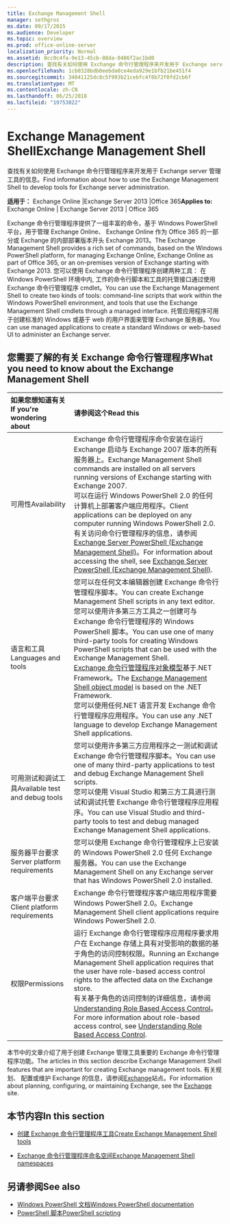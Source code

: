 ```yaml
---
title: Exchange Management Shell
manager: sethgros
ms.date: 09/17/2015
ms.audience: Developer
ms.topic: overview
ms.prod: office-online-server
localization_priority: Normal
ms.assetid: 8cc0c4fa-9e13-45cb-88da-0486f2ac1bd0
description: 查找有关如何使用 Exchange 命令行管理程序来开发用于 Exchange server 管理工具的信息。
ms.openlocfilehash: 1cb0328bdb0eebda0ce4eda929e1bfb21be451f4
ms.sourcegitcommit: 34041125dc8c5f993b21cebfc4f8b72f0fd2cb6f
ms.translationtype: MT
ms.contentlocale: zh-CN
ms.lasthandoff: 06/25/2018
ms.locfileid: "19753022"
---
```

# <a name="exchange-management-shell"></a><span data-ttu-id="49d39-103">Exchange Management Shell</span><span class="sxs-lookup"><span data-stu-id="49d39-103">Exchange Management Shell</span></span>

<span data-ttu-id="49d39-104">查找有关如何使用 Exchange 命令行管理程序来开发用于 Exchange server 管理工具的信息。</span><span class="sxs-lookup"><span data-stu-id="49d39-104">Find information about how to use the Exchange Management Shell to develop tools for Exchange server administration.</span></span>
  
<span data-ttu-id="49d39-105">**适用于：** Exchange Online |Exchange Server 2013 |Office 365</span><span class="sxs-lookup"><span data-stu-id="49d39-105">**Applies to:** Exchange Online | Exchange Server 2013 | Office 365</span></span>
  
<span data-ttu-id="49d39-106">Exchange 命令行管理程序提供了一组丰富的命令，基于 Windows PowerShell 平台，用于管理 Exchange Online、 Exchange Online 作为 Office 365 的一部分或 Exchange 的内部部署版本开头 Exchange 2013。</span><span class="sxs-lookup"><span data-stu-id="49d39-106">The Exchange Management Shell provides a rich set of commands, based on the Windows PowerShell platform, for managing Exchange Online, Exchange Online as part of Office 365, or an on-premises version of Exchange starting with Exchange 2013.</span></span> <span data-ttu-id="49d39-107">您可以使用 Exchange 命令行管理程序创建两种工具： 在 Windows PowerShell 环境中内, 工作的命令行脚本和工具的托管接口通过使用 Exchange 命令行管理程序 cmdlet。</span><span class="sxs-lookup"><span data-stu-id="49d39-107">You can use the Exchange Management Shell to create two kinds of tools: command-line scripts that work within the Windows PowerShell environment, and tools that use the Exchange Management Shell cmdlets through a managed interface.</span></span> <span data-ttu-id="49d39-108">托管应用程序可用于创建标准的 Windows 或基于 web 的用户界面来管理 Exchange 服务器。</span><span class="sxs-lookup"><span data-stu-id="49d39-108">You can use managed applications to create a standard Windows or web-based UI to administer an Exchange server.</span></span> 
  
## <a name="what-you-need-to-know-about-the-exchange-management-shell"></a><span data-ttu-id="49d39-109">您需要了解的有关 Exchange 命令行管理程序</span><span class="sxs-lookup"><span data-stu-id="49d39-109">What you need to know about the Exchange Management Shell</span></span>

|<span data-ttu-id="49d39-110">如果您想知道有关</span><span class="sxs-lookup"><span data-stu-id="49d39-110">If you're wondering about</span></span>|<span data-ttu-id="49d39-111">请参阅这个</span><span class="sxs-lookup"><span data-stu-id="49d39-111">Read this</span></span>|
|:-----|:-----|
|<span data-ttu-id="49d39-112">可用性</span><span class="sxs-lookup"><span data-stu-id="49d39-112">Availability</span></span>  <br/> |<span data-ttu-id="49d39-113">Exchange 命令行管理程序命令安装在运行 Exchange 启动与 Exchange 2007 版本的所有服务器上。</span><span class="sxs-lookup"><span data-stu-id="49d39-113">Exchange Management Shell commands are installed on all servers running versions of Exchange starting with Exchange 2007.</span></span><br/><span data-ttu-id="49d39-114">可以在运行 Windows PowerShell 2.0 的任何计算机上部署客户端应用程序。</span><span class="sxs-lookup"><span data-stu-id="49d39-114">Client applications can be deployed on any computer running Windows PowerShell 2.0.</span></span><br/> <span data-ttu-id="49d39-115">有关访问命令行管理程序的信息，请参阅[Exchange Server PowerShell (Exchange Management Shell)](https://docs.microsoft.com/en-us/powershell/exchange/exchange-server/exchange-management-shell?view=exchange-ps)。</span><span class="sxs-lookup"><span data-stu-id="49d39-115">For information about accessing the shell, see [Exchange Server PowerShell (Exchange Management Shell)](https://docs.microsoft.com/en-us/powershell/exchange/exchange-server/exchange-management-shell?view=exchange-ps).</span></span>  <br/> |
|<span data-ttu-id="49d39-116">语言和工具</span><span class="sxs-lookup"><span data-stu-id="49d39-116">Languages and tools</span></span>  <br/> |<span data-ttu-id="49d39-117">您可以在任何文本编辑器创建 Exchange 命令行管理程序脚本。</span><span class="sxs-lookup"><span data-stu-id="49d39-117">You can create Exchange Management Shell scripts in any text editor.</span></span><br/><span data-ttu-id="49d39-118">您可以使用许多第三方工具之一创建可与 Exchange 命令行管理程序的 Windows PowerShell 脚本。</span><span class="sxs-lookup"><span data-stu-id="49d39-118">You can use one of many third-party tools for creating Windows PowerShell scripts that can be used with the Exchange Management Shell.</span></span>  <br/> <span data-ttu-id="49d39-119">[Exchange 命令行管理程序对象模型](exchange-management-shell-namespaces.md)基于.NET Framework。</span><span class="sxs-lookup"><span data-stu-id="49d39-119">The [Exchange Management Shell object model](exchange-management-shell-namespaces.md) is based on the .NET Framework.</span></span><br/><span data-ttu-id="49d39-120">您可以使用任何.NET 语言开发 Exchange 命令行管理程序应用程序。</span><span class="sxs-lookup"><span data-stu-id="49d39-120">You can use any .NET language to develop Exchange Management Shell applications.</span></span>  <br/> |
|<span data-ttu-id="49d39-121">可用测试和调试工具</span><span class="sxs-lookup"><span data-stu-id="49d39-121">Available test and debug tools</span></span>  <br/> |<span data-ttu-id="49d39-122">您可以使用许多第三方应用程序之一测试和调试 Exchange 命令行管理程序脚本。</span><span class="sxs-lookup"><span data-stu-id="49d39-122">You can use one of many third-party applications to test and debug Exchange Management Shell scripts.</span></span>  <br/> <span data-ttu-id="49d39-123">您可以使用 Visual Studio 和第三方工具进行测试和调试托管 Exchange 命令行管理程序应用程序。</span><span class="sxs-lookup"><span data-stu-id="49d39-123">You can use Visual Studio and third-party tools to test and debug managed Exchange Management Shell applications.</span></span>  <br/> |
|<span data-ttu-id="49d39-124">服务器平台要求</span><span class="sxs-lookup"><span data-stu-id="49d39-124">Server platform requirements</span></span>  <br/> |<span data-ttu-id="49d39-125">您可以使用 Exchange 命令行管理程序上已安装的 Windows PowerShell 2.0 任何 Exchange 服务器。</span><span class="sxs-lookup"><span data-stu-id="49d39-125">You can use the Exchange Management Shell on any Exchange server that has Windows PowerShell 2.0 installed.</span></span>  <br/> |
|<span data-ttu-id="49d39-126">客户端平台要求</span><span class="sxs-lookup"><span data-stu-id="49d39-126">Client platform requirements</span></span>  <br/> |<span data-ttu-id="49d39-127">Exchange 命令行管理程序客户端应用程序需要 Windows PowerShell 2.0。</span><span class="sxs-lookup"><span data-stu-id="49d39-127">Exchange Management Shell client applications require Windows PowerShell 2.0.</span></span>  <br/> |
|<span data-ttu-id="49d39-128">权限</span><span class="sxs-lookup"><span data-stu-id="49d39-128">Permissions</span></span>  <br/> |<span data-ttu-id="49d39-129">运行 Exchange 命令行管理程序应用程序要求用户在 Exchange 存储上具有对受影响的数据的基于角色的访问控制权限。</span><span class="sxs-lookup"><span data-stu-id="49d39-129">Running an Exchange Management Shell application requires that the user have role-based access control rights to the affected data on the Exchange store.</span></span><br/><span data-ttu-id="49d39-130">有关基于角色的访问控制的详细信息，请参阅[Understanding Role Based Access Control](http://technet.microsoft.com/en-us/library/dd298183.aspx)。</span><span class="sxs-lookup"><span data-stu-id="49d39-130">For more information about role-based access control, see [Understanding Role Based Access Control](http://technet.microsoft.com/en-us/library/dd298183.aspx).</span></span>  <br/> |
   
<span data-ttu-id="49d39-131">本节中的文章介绍了用于创建 Exchange 管理工具重要的 Exchange 命令行管理程序功能。</span><span class="sxs-lookup"><span data-stu-id="49d39-131">The articles in this section describe Exchange Management Shell features that are important for creating Exchange management tools.</span></span> <span data-ttu-id="49d39-132">有关规划、 配置或维护 Exchange 的信息，请参阅[Exchange](https://docs.microsoft.com/en-us/exchange/)站点。</span><span class="sxs-lookup"><span data-stu-id="49d39-132">For information about planning, configuring, or maintaining Exchange, see the [Exchange](https://docs.microsoft.com/en-us/exchange/) site.</span></span>
  
## <a name="in-this-section"></a><span data-ttu-id="49d39-133">本节内容</span><span class="sxs-lookup"><span data-stu-id="49d39-133">In this section</span></span>

- [<span data-ttu-id="49d39-134">创建 Exchange 命令行管理程序工具</span><span class="sxs-lookup"><span data-stu-id="49d39-134">Create Exchange Management Shell tools</span></span>](create-exchange-management-shell-tools.md)
    
- [<span data-ttu-id="49d39-135">Exchange 命令行管理程序命名空间</span><span class="sxs-lookup"><span data-stu-id="49d39-135">Exchange Management Shell namespaces</span></span>](exchange-management-shell-namespaces.md)
    
## <a name="see-also"></a><span data-ttu-id="49d39-136">另请参阅</span><span class="sxs-lookup"><span data-stu-id="49d39-136">See also</span></span>
  
- [<span data-ttu-id="49d39-137">Windows PowerShell 文档</span><span class="sxs-lookup"><span data-stu-id="49d39-137">Windows PowerShell documentation</span></span>](https://docs.microsoft.com/en-us/powershell/scripting/getting-started/getting-started-with-windows-powershell?view=powershell-6)
- [<span data-ttu-id="49d39-138">PowerShell 脚本</span><span class="sxs-lookup"><span data-stu-id="49d39-138">PowerShell scripting</span></span>](https://docs.microsoft.com/en-us/powershell/scripting/powershell-scripting?view=powershell-6)
    

